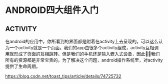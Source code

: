 # ANDROID四大组件入门

## ACTIVITY
 
在android的应用中，你所看到的界面都是附着在activity上去呈现的。可以这么认为一个activity就是一个页面。我们的app由很多个activity组成，activity互相调用就形成了页面的互相跳转。但是我们的手机还是输入嵌入式设备，因此我们所有的资源都是非常宝贵的。为了解决这个问题，android操作系统里，对activity提供了生命周期，

https://blog.csdn.net/toast_tips/article/details/74725732